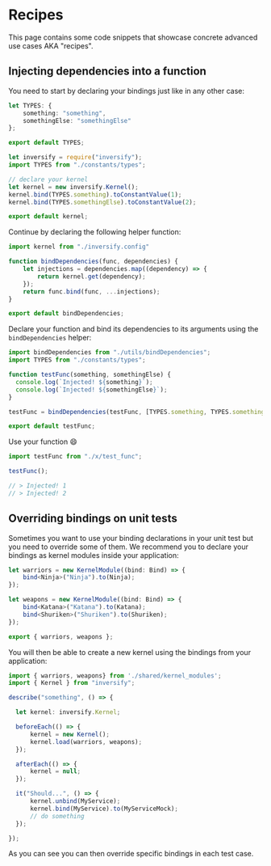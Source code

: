 # Recipes
This page contains some code snippets that showcase concrete advanced use cases AKA "recipes".

## Injecting dependencies into a function

You need to start by declaring your bindings just like in any other case:
```ts
let TYPES: {
    something: "something",
    somethingElse: "somethingElse"
};

export default TYPES;
```

```ts
let inversify = require("inversify");
import TYPES from "./constants/types";

// declare your kernel
let kernel = new inversify.Kernel();
kernel.bind(TYPES.something).toConstantValue(1);
kernel.bind(TYPES.somethingElse).toConstantValue(2);

export default kernel;
```

Continue by declaring the following helper function:

```ts
import kernel from "./inversify.config"

function bindDependencies(func, dependencies) {
    let injections = dependencies.map((dependency) => {
        return kernel.get(dependency);
    });
    return func.bind(func, ...injections);
}

export default bindDependencies;
```

Declare your function and bind its dependencies to its arguments using the `bindDependencies` helper:

```ts
import bindDependencies from "./utils/bindDependencies";
import TYPES from "./constants/types";

function testFunc(something, somethingElse) {
  console.log(`Injected! ${something}`);
  console.log(`Injected! ${somethingElse}`);
}

testFunc = bindDependencies(testFunc, [TYPES.something, TYPES.somethingElse]);

export default testFunc;
```

Use your function :smile:

```ts
import testFunc from "./x/test_func";

testFunc();

// > Injected! 1
// > Injected! 2
```

## Overriding bindings on unit tests

Sometimes you want to use your binding declarations in your unit test but you need to override some of them. We recommend you to declare your bindings as kernel modules inside your application:

```ts
let warriors = new KernelModule((bind: Bind) => {
    bind<Ninja>("Ninja").to(Ninja);
});

let weapons = new KernelModule((bind: Bind) => {
    bind<Katana>("Katana").to(Katana);
    bind<Shuriken>("Shuriken").to(Shuriken);
});

export { warriors, weapons };
```

You will then be able to create a new kernel using the bindings from your application:

```ts
import { warriors, weapons} from './shared/kernel_modules';
import { Kernel } from "inversify";

describe("something", () => {

  let kernel: inversify.Kernel;

  beforeEach(() => {
      kernel = new Kernel();
      kernel.load(warriors, weapons);
  });

  afterEach(() => {
      kernel = null;
  });

  it("Should...", () => {
      kernel.unbind(MyService);
      kernel.bind(MyService).to(MyServiceMock);
      // do something
  });

});
```

As you can see you can then override specific bindings in each test case.
